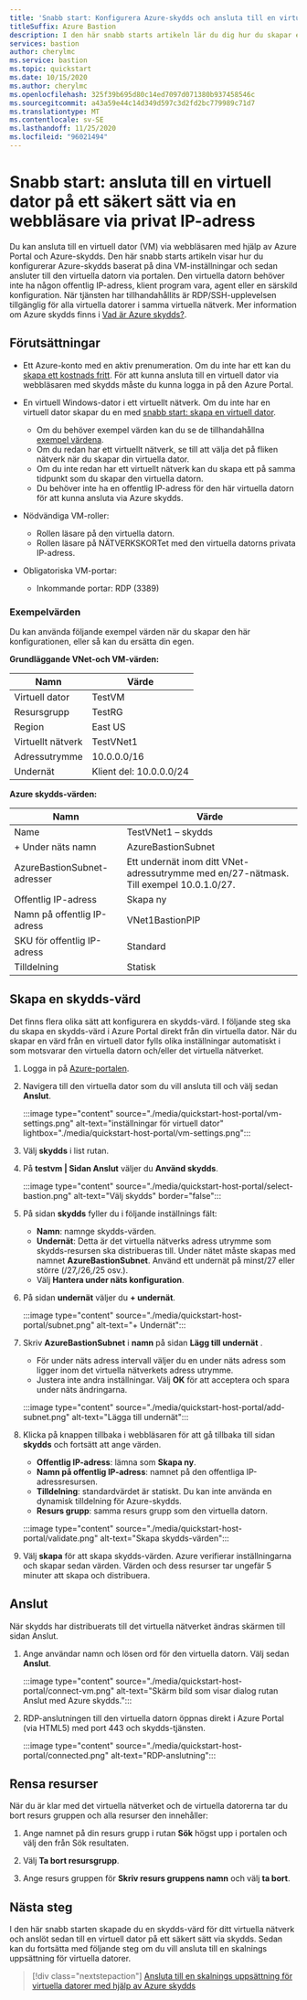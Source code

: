 ```yaml
---
title: 'Snabb start: Konfigurera Azure-skydds och ansluta till en virtuell dator via privat IP-adress och en webbläsare'
titleSuffix: Azure Bastion
description: I den här snabb starts artikeln lär du dig hur du skapar en Azure skydds-värd från en virtuell dator och ansluter till den virtuella datorn via din webbläsare via privat IP-adress.
services: bastion
author: cherylmc
ms.service: bastion
ms.topic: quickstart
ms.date: 10/15/2020
ms.author: cherylmc
ms.openlocfilehash: 325f39b695d80c14ed7097d071380b937458546c
ms.sourcegitcommit: a43a59e44c14d349d597c3d2fd2bc779989c71d7
ms.translationtype: MT
ms.contentlocale: sv-SE
ms.lasthandoff: 11/25/2020
ms.locfileid: "96021494"
---
```

# <a name="quickstart-connect-to-a-vm-securely-through-a-browser-via-private-ip-address"></a>Snabb start: ansluta till en virtuell dator på ett säkert sätt via en webbläsare via privat IP-adress

Du kan ansluta till en virtuell dator (VM) via webbläsaren med hjälp av Azure Portal och Azure-skydds. Den här snabb starts artikeln visar hur du konfigurerar Azure-skydds baserat på dina VM-inställningar och sedan ansluter till den virtuella datorn via portalen. Den virtuella datorn behöver inte ha någon offentlig IP-adress, klient program vara, agent eller en särskild konfiguration. När tjänsten har tillhandahållits är RDP/SSH-upplevelsen tillgänglig för alla virtuella datorer i samma virtuella nätverk. Mer information om Azure skydds finns i [Vad är Azure skydds?](bastion-overview.md).

## <a name="prerequisites"></a><a name="prereq"></a>Förutsättningar

* Ett Azure-konto med en aktiv prenumeration. Om du inte har ett kan du [skapa ett kostnads fritt](https://azure.microsoft.com/free/?ref=microsoft.com&utm_source=microsoft.com&utm_medium=docs&utm_campaign=visualstudio). För att kunna ansluta till en virtuell dator via webbläsaren med skydds måste du kunna logga in på den Azure Portal.

* En virtuell Windows-dator i ett virtuellt nätverk. Om du inte har en virtuell dator skapar du en med [snabb start: skapa en virtuell dator](../virtual-machines/windows/quick-create-portal.md).

  * Om du behöver exempel värden kan du se de tillhandahållna [exempel värdena](#values).
  * Om du redan har ett virtuellt nätverk, se till att välja det på fliken nätverk när du skapar din virtuella dator.
  * Om du inte redan har ett virtuellt nätverk kan du skapa ett på samma tidpunkt som du skapar den virtuella datorn.
  * Du behöver inte ha en offentlig IP-adress för den här virtuella datorn för att kunna ansluta via Azure skydds.

* Nödvändiga VM-roller:
  * Rollen läsare på den virtuella datorn.
  * Rollen läsare på NÄTVERKSKORTet med den virtuella datorns privata IP-adress.
  
* Obligatoriska VM-portar:
  * Inkommande portar: RDP (3389)

### <a name="example-values"></a><a name="values"></a>Exempelvärden

Du kan använda följande exempel värden när du skapar den här konfigurationen, eller så kan du ersätta din egen.

**Grundläggande VNet-och VM-värden:**

|**Namn** | **Värde** |
| --- | --- |
| Virtuell dator| TestVM |
| Resursgrupp | TestRG |
| Region | East US |
| Virtuellt nätverk | TestVNet1 |
| Adressutrymme | 10.0.0.0/16 |
| Undernät | Klient del: 10.0.0.0/24 |

**Azure skydds-värden:**

|**Namn** | **Värde** |
| --- | --- |
| Name | TestVNet1 – skydds |
| + Under näts namn | AzureBastionSubnet |
| AzureBastionSubnet-adresser | Ett undernät inom ditt VNet-adressutrymme med en/27-nätmask. Till exempel 10.0.1.0/27.  |
| Offentlig IP-adress |  Skapa ny |
| Namn på offentlig IP-adress | VNet1BastionPIP  |
| SKU för offentlig IP-adress |  Standard  |
| Tilldelning  | Statisk |

## <a name="create-a-bastion-host"></a><a name="createvmset"></a>Skapa en skydds-värd

Det finns flera olika sätt att konfigurera en skydds-värd. I följande steg ska du skapa en skydds-värd i Azure Portal direkt från din virtuella dator. När du skapar en värd från en virtuell dator fylls olika inställningar automatiskt i som motsvarar den virtuella datorn och/eller det virtuella nätverket.

1. Logga in på [Azure-portalen](https://portal.azure.com).
1. Navigera till den virtuella dator som du vill ansluta till och välj sedan **Anslut**.

   :::image type="content" source="./media/quickstart-host-portal/vm-settings.png" alt-text="inställningar för virtuell dator" lightbox="./media/quickstart-host-portal/vm-settings.png":::
1. Välj **skydds** i list rutan.
1. På **testvm | Sidan Anslut** väljer du **Använd skydds**.

   :::image type="content" source="./media/quickstart-host-portal/select-bastion.png" alt-text="Välj skydds" border="false":::

1. På sidan **skydds** fyller du i följande inställnings fält:

   * **Namn**: namnge skydds-värden.
   * **Undernät**: Detta är det virtuella nätverks adress utrymme som skydds-resursen ska distribueras till. Under nätet måste skapas med namnet **AzureBastionSubnet**. Använd ett undernät på minst/27 eller större (/27,/26,/25 osv.).
   * Välj **Hantera under näts konfiguration**.
1. På sidan **undernät** väljer du **+ undernät**.

   :::image type="content" source="./media/quickstart-host-portal/subnet.png" alt-text="+ Undernät":::
    
1. Skriv **AzureBastionSubnet** i **namn** på sidan **Lägg till undernät** .
   * För under näts adress intervall väljer du en under näts adress som ligger inom det virtuella nätverkets adress utrymme.
   * Justera inte andra inställningar. Välj **OK** för att acceptera och spara under näts ändringarna.

   :::image type="content" source="./media/quickstart-host-portal/add-subnet.png" alt-text="Lägga till undernät":::
1. Klicka på knappen tillbaka i webbläsaren för att gå tillbaka till sidan **skydds** och fortsätt att ange värden.
   * **Offentlig IP-adress**: lämna som **Skapa ny**.
   * **Namn på offentlig IP-adress**: namnet på den offentliga IP-adressresursen.
   * **Tilldelning**: standardvärdet är statiskt. Du kan inte använda en dynamisk tilldelning för Azure-skydds.
   * **Resurs grupp**: samma resurs grupp som den virtuella datorn.

   :::image type="content" source="./media/quickstart-host-portal/validate.png" alt-text="Skapa skydds-värden":::
1. Välj **skapa** för att skapa skydds-värden. Azure verifierar inställningarna och skapar sedan värden. Värden och dess resurser tar ungefär 5 minuter att skapa och distribuera.

## <a name="connect"></a><a name="connect"></a>Anslut

När skydds har distribuerats till det virtuella nätverket ändras skärmen till sidan Anslut.

1. Ange användar namn och lösen ord för den virtuella datorn. Välj sedan **Anslut**.

   :::image type="content" source="./media/quickstart-host-portal/connect-vm.png" alt-text="Skärm bild som visar dialog rutan Anslut med Azure skydds.":::
1. RDP-anslutningen till den virtuella datorn öppnas direkt i Azure Portal (via HTML5) med port 443 och skydds-tjänsten.

   :::image type="content" source="./media/quickstart-host-portal/connected.png" alt-text="RDP-anslutning":::

## <a name="clean-up-resources"></a>Rensa resurser

När du är klar med det virtuella nätverket och de virtuella datorerna tar du bort resurs gruppen och alla resurser den innehåller:

1. Ange namnet på din resurs grupp i rutan **Sök** högst upp i portalen och välj den från Sök resultaten.

1. Välj **Ta bort resursgrupp**.

1. Ange resurs gruppen för **Skriv resurs gruppens namn** och välj **ta bort**.

## <a name="next-steps"></a>Nästa steg

I den här snabb starten skapade du en skydds-värd för ditt virtuella nätverk och anslöt sedan till en virtuell dator på ett säkert sätt via skydds. Sedan kan du fortsätta med följande steg om du vill ansluta till en skalnings uppsättning för virtuella datorer.

> [!div class="nextstepaction"]
> [Ansluta till en skalnings uppsättning för virtuella datorer med hjälp av Azure skydds](bastion-connect-vm-scale-set.md)
